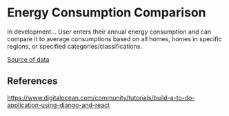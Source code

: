 # Energy Consumption Comparison
In development...
User enters their annual energy consumption and can compare it to average consumptions based on all homes, homes in specific regions, or specified categories/classifications. 

[Source of data](https://www.eia.gov/consumption/residential/data/2015/index.php?view=consumption#summary)

## References
https://www.digitalocean.com/community/tutorials/build-a-to-do-application-using-django-and-react